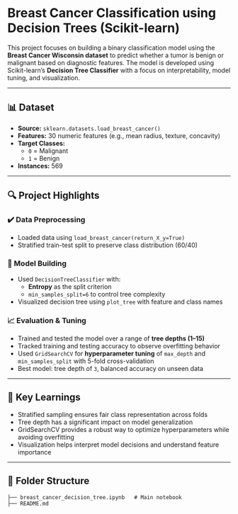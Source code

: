 # Breast Cancer Classification using Decision Trees (Scikit-learn)

This project focuses on building a binary classification model using the **Breast Cancer Wisconsin dataset** to predict whether a tumor is benign or malignant based on diagnostic features. The model is developed using Scikit-learn’s **Decision Tree Classifier** with a focus on interpretability, model tuning, and visualization.

---

## 📊 Dataset

- **Source:** `sklearn.datasets.load_breast_cancer()`
- **Features:** 30 numeric features (e.g., mean radius, texture, concavity)
- **Target Classes:**
  - `0` = Malignant
  - `1` = Benign
- **Instances:** 569

---

## 🔍 Project Highlights

### ✔️ Data Preprocessing
- Loaded data using `load_breast_cancer(return_X_y=True)`
- Stratified train-test split to preserve class distribution (60/40)

### 🌲 Model Building
- Used `DecisionTreeClassifier` with:
  - **Entropy** as the split criterion
  - `min_samples_split=6` to control tree complexity
- Visualized decision tree using `plot_tree` with feature and class names

### 📈 Evaluation & Tuning
- Trained and tested the model over a range of **tree depths (1–15)**
- Tracked training and testing accuracy to observe overfitting behavior
- Used `GridSearchCV` for **hyperparameter tuning** of `max_depth` and `min_samples_split` with 5-fold cross-validation
- Best model: tree depth of `3`, balanced accuracy on unseen data

---

## 📌 Key Learnings

- Stratified sampling ensures fair class representation across folds
- Tree depth has a significant impact on model generalization
- GridSearchCV provides a robust way to optimize hyperparameters while avoiding overfitting
- Visualization helps interpret model decisions and understand feature importance

---

## 📂 Folder Structure

```plaintext
├── breast_cancer_decision_tree.ipynb   # Main notebook
├── README.md
